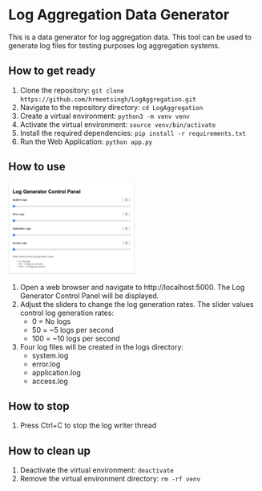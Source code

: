 # Log Aggregation Data Generator

This is a data generator for log aggregation data. This tool can be used to generate log files for testing purposes log aggregation systems. 

## How to get ready
1. Clone the repository: `git clone https://github.com/hrmeetsingh/LogAggregation.git`
2. Navigate to the repository directory: `cd LogAggregation`
3. Create a virtual environment: `python3 -m venv venv`
4. Activate the virtual environment: `source venv/bin/activate`
5. Install the required dependencies: `pip install -r requirements.txt`
6. Run the Web Application: `python app.py`

## How to use
<img src="./images/LogGeneratorControlPanel.png" alt="Log Generator Control Panel" width="50%" height="50%">

1. Open a web browser and navigate to http://localhost:5000. The Log Generator Control Panel will be displayed.
2. Adjust the sliders to change the log generation rates. The slider values control log generation rates:
    - 0 = No logs
    - 50 = ~5 logs per second
    - 100 = ~10 logs per second 
3. Four log files will be created in the logs directory:
    - system.log
    - error.log
    - application.log
    - access.log

## How to stop
1. Press Ctrl+C to stop the log writer thread

## How to clean up
1. Deactivate the virtual environment: `deactivate`
2. Remove the virtual environment directory: `rm -rf venv`

